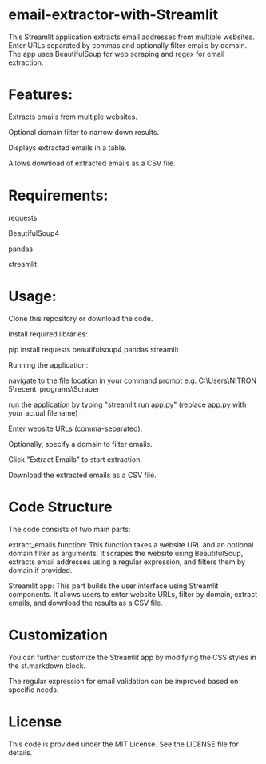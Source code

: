 # email-extractor-with-Streamlit
This Streamlit application extracts email addresses from multiple websites. Enter URLs separated by commas and optionally filter emails by domain. The app uses BeautifulSoup for web scraping and regex for email extraction.
# Features:
Extracts emails from multiple websites. 

Optional domain filter to narrow down results.

Displays extracted emails in a table.

Allows download of extracted emails as a CSV file.
# Requirements:
requests

BeautifulSoup4

pandas

streamlit
# Usage:
Clone this repository or download the code.

Install required libraries:

pip install requests beautifulsoup4 pandas streamlit

Running the application: 

navigate to the file location in your command prompt e.g. C:\Users\NITRON 5\recent_programs\Scraper

run the application by typing "streamlit run app.py" (replace app.py with your actual filename)

Enter website URLs (comma-separated).

Optionally, specify a domain to filter emails.

Click "Extract Emails" to start extraction.

Download the extracted emails as a CSV file.

# Code Structure
The code consists of two main parts:

extract_emails function: This function takes a website URL and an optional domain filter as arguments. It scrapes the website using BeautifulSoup, extracts email addresses using a regular expression, and filters them by domain if provided.

Streamlit app: This part builds the user interface using Streamlit components. It allows users to enter website URLs, filter by domain, extract emails, and download the results as a CSV file.

# Customization
You can further customize the Streamlit app by modifying the CSS styles in the st.markdown block.

The regular expression for email validation can be improved based on specific needs.

# License
This code is provided under the MIT License. See the LICENSE file for details.

